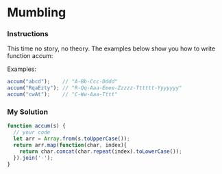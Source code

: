 # Mumbling

### Instructions

This time no story, no theory. The examples below show you how to write function accum:

Examples:

```js
accum("abcd");    // "A-Bb-Ccc-Dddd"
accum("RqaEzty"); // "R-Qq-Aaa-Eeee-Zzzzz-Tttttt-Yyyyyyy"
accum("cwAt");    // "C-Ww-Aaa-Tttt"
```

### My Solution

```js
function accum(s) {
  // your code
  let arr = Array.from(s.toUpperCase());
  return arr.map(function(char, index){
    return char.concat(char.repeat(index).toLowerCase());
  }).join('-');
}
```
